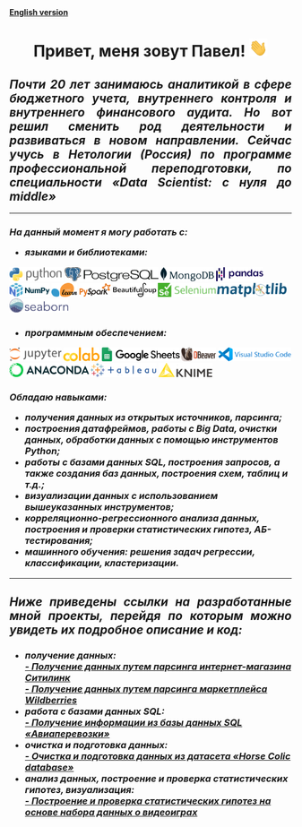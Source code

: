 <body>
    <b>
        <a href="https://github.com/DurinPavel/DurinPavel/blob/main/README_EN.md" target="_blank">
            English version</a>
        <h1 align="center">
            Привет, меня зовут Павел!
            <img src="https://github.com/DurinPavel/DurinPavel/blob/main/images/hi.gif" height="32"/>
        </h1>
        <h2 align="justify">
            <i>
                Почти 20 лет занимаюсь аналитикой в сфере бюджетного учета, внутреннего контроля и
                внутреннего финансового аудита. Но вот решил сменить род деятельности и развиваться 
                в новом направлении. Сейчас учусь в Нетологии (Россия) по программе профессиональной 
                переподготовки, по специальности «Data Scientist: с нуля до middle»
            </i>
        </h2>
        <hr>
        <h3>
            <i>
                На данный момент я могу работать с:
                <ul>
                    <li>языками и библиотеками:</li>
                </ul>
            </i>
        </h3>
        <p>
            <img src="https://github.com/DurinPavel/DurinPavel/blob/main/images/python.png" alt="Python" height="25"/>
            <img src="https://github.com/DurinPavel/DurinPavel/blob/main/images/postgresql.png" alt="PostgreSQL" height="25"/>
            <img src="https://github.com/DurinPavel/DurinPavel/blob/main/images/mongodb.png" alt="MongoDB"height="25"/>
            <img src="https://github.com/DurinPavel/DurinPavel/blob/main/images/pandas.png" alt="Pandas" height="25"/>
            <img src="https://github.com/DurinPavel/DurinPavel/blob/main/images/numpy.png" alt="NumPy" height="25"/>
            <img src="https://github.com/DurinPavel/DurinPavel/blob/main/images/scikit_learn.png" alt="Scikit-learn" height="25"/>
            <img src="https://github.com/DurinPavel/DurinPavel/blob/main/images/pyspark.png" alt="PySpark" height="25"/>
            <img src="https://github.com/DurinPavel/DurinPavel/blob/main/images/beautifulsoup.png" alt="Beautifulsoup" height="25"/>
            <img src="https://github.com/DurinPavel/DurinPavel/blob/main/images/selenium.png" alt="Selenium" height="25"/>
            <img src="https://github.com/DurinPavel/DurinPavel/blob/main/images/matplotlib.png" alt="Matplotlib" height="25"/>
            <img src="https://github.com/DurinPavel/DurinPavel/blob/main/images/seaborn.png" alt="Seaborn" height="25"/>
        </p>
        <h3>
            <i>
                <ul>
                    <li>программным обеспечением:</li>
                </ul>
            </i>
        </h3>
        <p>
            <img src="https://github.com/DurinPavel/DurinPavel/blob/main/images/jupyter.png" alt="Jupyter" height="25"/>
            <img src="https://github.com/DurinPavel/DurinPavel/blob/main/images/colaboratory.png" alt="Colaboratory" height="25"/>
            <img src="https://github.com/DurinPavel/DurinPavel/blob/main/images/google_spreadsheet.png" alt="Google Spreadsheet" height="25"/>
            <img src="https://github.com/DurinPavel/DurinPavel/blob/main/images/dbeaver.png" alt="DBeaver" height="25"/>
            <img src="https://github.com/DurinPavel/DurinPavel/blob/main/images/vscode.png" alt="Visual Studio Code" height="25"/>
            <img src="https://github.com/DurinPavel/DurinPavel/blob/main/images/anaconda.png" alt="Anaconda" height="25"/>
            <img src="https://github.com/DurinPavel/DurinPavel/blob/main/images/tableau.png" alt="Tableau" height="25"/>
            <img src="https://github.com/DurinPavel/DurinPavel/blob/main/images/knime.png" alt="Knime" height="25"/>
        </p>
        <h3>
            <i>
                Обладаю навыками:
                <ul>
                    <li>получения данных из открытых источников, парсинга;</li>
                    <li>построения датафреймов, работы с Big Data, очистки данных, обработки данных с помощью инструментов Python;</li>
                    <li>работы с базами данных SQL, построения запросов, а также создания баз данных, построения схем, таблиц и т.д.;</li>
                    <li>визуализации данных с использованием вышеуказанных инструментов;</li>
                    <li>корреляционно-регрессионного анализа данных, построения и проверки статистических гипотез, АБ-тестирования;</li>
                    <li>машинного обучения: решения задач регрессии, классификации, кластеризации.</li>
                </ul>
            </i>
        </h3>
        <hr>
        <h2 align="justify">
            <i>
                Ниже приведены ссылки на разработанные мной проекты, перейдя по которым можно увидеть их подробное описание и код:
            </i>
        </h2>
        <h3>
            <i>
                <ul>
                    <li>получение данных:</li>
                    <a href="https://github.com/DurinPavel/citylink_parsing#readme" target="_blank">
                        - Получение данных путем парсинга интернет-магазина Ситилинк</a><br>
                    <a href="https://github.com/DurinPavel/wildberries_parsing#readme" target="_blank">
                        - Получение данных путем парсинга маркетплейса Wildberries</a>
                    <li>работа с базами данных SQL:</li>
                    <a href="https://github.com/DurinPavel/avia_transportations_sql#readme" target="_blank">
                        - Получение информации из базы данных SQL «Авиаперевозки»</a>
                    <li>очистка и подготовка данных:</li>
                    <a href="https://github.com/DurinPavel/horse_colic_database#readme" target="_blank">
                        - Очистка и подготовка данных из датасета «Horse Colic database»</a>
                    <li>анализ данных, построение и проверка статистических гипотез, визуализация:</li>
                    <a href="https://github.com/DurinPavel/critics_and_video_games#readme_en" target="_blank">
                        - Построение и проверка статистических гипотез на основе набора данных о видеоиграх</a>
                </ul>
            </i>
        </h3>
    </b>
</body>

